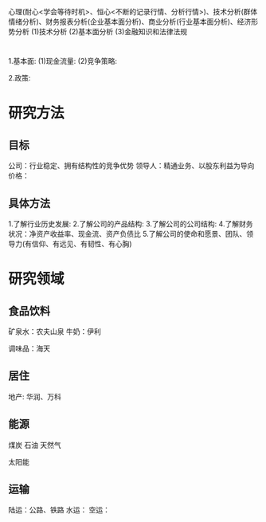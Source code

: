  心理(耐心<学会等待时机>、恒心<不断的记录行情、分析行情>)、技术分析(群体情绪分析)、财务报表分析(企业基本面分析)、商业分析(行业基本面分析)、经济形势分析
  (1)技术分析
  (2)基本面分析
  (3)金融知识和法律法规
 # 
 1.基本面:
 (1)现金流量:
 (2)竞争策略:
 
 2.政策: 

 # 研究方法
 ## 目标
 公司：行业稳定、拥有结构性的竞争优势
 领导人：精通业务、以股东利益为导向
 价格：

 ## 具体方法
 1.了解行业历史发展:
 2.了解公司的产品结构:
 3.了解公司的公司结构:
 4.了解财务状况：净资产收益率、现金流、资产负债比
 5.了解公司的使命和愿景、团队、领导力(有信仰、有远见、有韧性、有心胸)

# 研究领域
## 食品饮料
矿泉水：农夫山泉
牛奶：伊利

调味品：海天

## 居住
地产: 华润、万科

## 能源
煤炭
石油
天然气

太阳能
## 运输
陆运：公路、铁路
水运：
空运：


